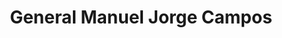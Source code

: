 ---
title: General Manuel Jorge Campos
url: /general-manuel-jorge-campos/
latitude: -37.464
longitude: -63.583
---